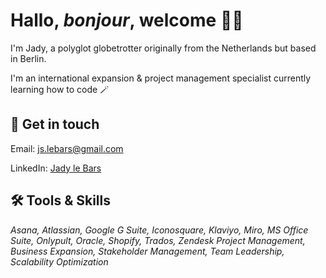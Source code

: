 # Hallo, *bonjour*, welcome 🧚‍♀️

 I'm Jady, a polyglot globetrotter originally from the Netherlands but based in Berlin. 
 
 I'm an international expansion & project management specialist currently learning how to code 🪄

 ## 📮 Get in touch
Email: js.lebars@gmail.com

LinkedIn: [Jady le Bars](https://www.linkedin.com/in/jady-le-bars/)

## 🛠 Tools & Skills
*Asana, Atlassian, Google G Suite, Iconosquare, Klaviyo, Miro, MS Office Suite, Onlypult, Oracle, Shopify, Trados, Zendesk*
*Project Management, Business Expansion, Stakeholder Management, Team Leadership, Scalability  Optimization*
